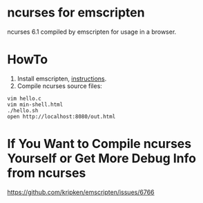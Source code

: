 # ncurses for emscripten

ncurses 6.1 compiled by emscripten for usage in a browser.

# HowTo

1. Install emscripten, [instructions](https://webassembly.org/getting-started/developers-guide/).
2. Compile ncurses source files:
```sh-session
vim hello.c
vim min-shell.html
./hello.sh
open http://localhost:8080/out.html
```


# If You Want to Compile ncurses Yourself or Get More Debug Info from ncurses

https://github.com/kripken/emscripten/issues/6766
